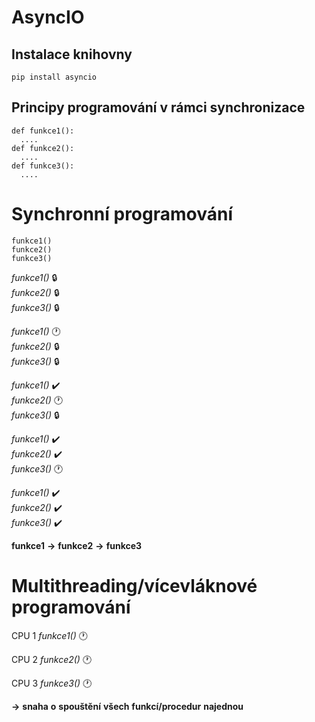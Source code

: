 # AsyncIO 


## Instalace knihovny
```
pip install asyncio
```
## Principy programování v rámci synchronizace
```
def funkce1():
  ....
def funkce2():
  ....
def funkce3():
  ....
```
# Synchronní programování
```
funkce1()
funkce2()
funkce3()
```
*funkce1()* 🔒  
*funkce2()* 🔒  
*funkce3()* 🔒  

*funkce1()* 🕐  
*funkce2()* 🔒  
*funkce3()* 🔒  

*funkce1()* ✔️  
*funkce2()* 🕐  
*funkce3()* 🔒  

*funkce1()* ✔️  
*funkce2()* ✔️  
*funkce3()* 🕐  

*funkce1()* ✔️  
*funkce2()* ✔️  
*funkce3()* ✔️  

**funkce1** **->** **funkce2** **->** **funkce3**

# Multithreading/vícevláknové programování

CPU 1
*funkce1()* 🕐

CPU 2
*funkce2()* 🕐

CPU 3
*funkce3()* 🕐

**->** **snaha** **o** **spouštění** **všech** **funkcí/procedur** **najednou**


